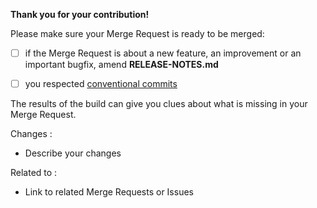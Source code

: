 **Thank you for your contribution!**

Please make sure your Merge Request is ready to be merged:
- [ ] if the Merge Request is about a new feature, an improvement or an important bugfix, amend **RELEASE-NOTES.md** 
- [ ] you respected [conventional commits](https://www.conventionalcommits.org/en/v1.0.0/#summary)


The results of the build can give you clues about what is missing in your Merge Request.


Changes :
- Describe your changes

Related to :
- Link to related Merge Requests or Issues
